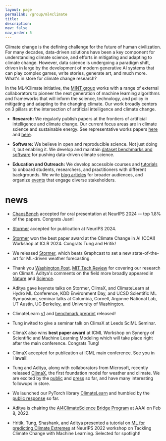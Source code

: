 ```yaml
---
layout: page
permalink: /group/ml4climate
title: 
description: 
nav: false
nav_order: 5
---
```



Climate change is the defining challenge for the future of human civilization. For many decades, data-driven solutions have been a key component for understanding climate science, and efforts in mitigating and adapting to climate change. However, data science is undergoing a paradigm shift, driven in large by the development of modern generative AI systems that can play complex games, write stories, generate art, and much more.  What's in store for climate change research?

In the ML4Climate initiative, the [MINT group](https://aditya-grover.github.io/group/members) works with a range of external collaborators to pioneer the next generation of machine learning algorithms and frameworks that will inform the science, technology, and policy in mitigating and adapting to the changing climate. Our work broadly centers on 3 pillars at the intersection of artificial intelligence and climate change.

* **Research:** We regularly publish papers at the frontiers of artificial intelligence and climate change. Our current focus areas are in climate science and sustainable energy. See representative works papers [here](https://arxiv.org/abs/2301.10343) and [here](https://www.nature.com/articles/s41586-020-1994-5).

* **Software:** We believe in open and reproducible science. Not just doing it, but enabling it. We develop and maintain [dataset benchmarks and software](https://github.com/aditya-grover/climate-learn) for pushing data-driven climate science.

* **Education and Outreach:** We develop accessible courses and [tutorials](https://www.climatechange.ai/papers/neurips2022/114) to onboard students, researchers, and practitioners with different backgrounds. We write [blog articles](/blog/) for broader audiences, and organize [events](https://ai4climatescience.github.io/) that engage diverse stakeholders.


# news

* [ChaosBench](https://arxiv.org/abs/2402.00712) accepted for oral presentation at NeurIPS 2024 -- top 1.8% of the papers. Congrats Juan!

* [Stormer](https://arxiv.org/abs/2312.03876) accepted for publication at NeurIPS 2024. 
  
* [Stormer](https://arxiv.org/abs/2312.03876) won the best paper award at the Climate Change in AI (CCAI) Workshop at ICLR 2024. Congrats Tung and Hritik!
  
* We released [Stormer](https://arxiv.org/abs/2312.03876), which beats Graphcast to set a new state-of-the-art for ML-driven weather forecasting. 
  
* Thank you [Washington Post](https://www.washingtonpost.com/weather/2023/09/21/hurricane-lee-artificial-intelligence-forecasting/), [MIT Tech Review](https://www.technologyreview.com/2023/11/14/1083366/google-deepminds-weather-ai-can-forecast-extreme-weather-quicker-and-more-accurately/) for covering our research on ClimaX. Aditya's comments on the field more broadly appeared in [Nature](https://www.nature.com/articles/d41586-023-03552-y) and [Science](https://www.science.org/content/article/ai-churns-out-lightning-fast-forecasts-good-weather-agencies).


* Aditya gave keynote talks on  Stormer, ClimaX, and ClimateLearn at Hydro ML Conference, KDD Environment Day, and UCSD Scientific ML Symposium, seminar talks at Columbia, Cornell, Argonne National Lab, UT Austin, UC Berkeley, and University of Washington.
  
* ClimateLearn [v1](https://github.com/aditya-grover/climate-learn) and [benchmark preprint](https://arxiv.org/abs/2307.01909) released!


* Tung invited to give a seminar talk on ClimaX at Leeds SciML Seminar.

* ClimaX also wins **best paper award** at ICML Workshop on Synergy of Scientific and Machine Learning Modeling which will take place right after the main conference. Congrats Tung!

* ClimaX accepted for publication at ICML main conference. See you in Hawaii! 

* Tung and Aditya, along with collaborators from Microsoft, recently released [ClimaX](https://arxiv.org/abs/2301.10343), the first foundation model for weather and climate. We are excited by the [public](https://twitter.com/tungnd_13/status/1618642574427959296) and [press](https://www.marktechpost.com/2023/01/29/microsoft-research-introduces-climax-a-flexible-and-generalizable-deep-learning-model-for-weather-and-climate-science/) so far, and have many interesting followups in store.

* We launched our PyTorch library [ClimateLearn](/blog/2023/climate-learn/) and humbled by the [public response](https://twitter.com/adityagrover_/status/1613975759206625281?s=20) so far.

* Aditya is chairing the [AI4ClimateScience Bridge Program](https://ai4climatescience.github.io/) at AAAI on Feb 8, 2022. 

* Hritik, Tung, Shashank, and Aditya presented a tutorial on [ML for predicting Climate Extremes](https://www.climatechange.ai/papers/neurips2022/114) at NeurIPS 2022 workshop on Tackling Climate Change with Machine Learning. Selected for spotlight!
